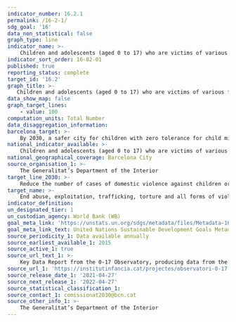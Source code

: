```yaml
---
indicator_number: 16.2.1
permalink: /16-2-1/
sdg_goal: '16'
data_non_statistical: false
graph_type: line
indicator_name: >-
    Children and adolescents (aged 0 to 17) who are victims of various forms of violence in the family environment, according to reporting
indicator_sort_order: 16-02-01
published: true
reporting_status: complete
target_id: '16.2'
graph_title: >-
   Children and adolescents (aged 0 to 17) who are victims of various forms of violence in the family environment, according to reporting
data_show_map: false
graph_target_lines:
    - value: 100
computation_units: Total Number
data_disaggregation_information:
barcelona_target: >-
    By 2030, a safer city for children with zero tolerance for child mistreatment
national_indicator_available: >-
    Children and adolescents (aged 0 to 17) who are victims of various forms of violence in the family environment, according to reporting
national_geographical_coverage: Barcelona City
source_organisation_1: >-
    The Generalitat’s Department of the Interior
target_line_2030: >-
    Reduce the number of cases of domestic violence against children or adolescents to fewer than 100 a year
target_name: >-
    End abuse, exploitation, trafficking, torture and all forms of violence against children
indicator_definition:
un_designated_tier: 1
un_custodian_agency: World Bank (WB)
goal_meta_link: 'https://unstats.un.org/sdgs/metadata/files/Metadata-16-02-01.pdf'
goal_meta_link_text: United Nations Sustainable Development Goals Metadata (pdf 894kB)
source_periodicity_1: Data available annually
source_earliest_available_1: 2015
source_active_1: true
source_url_text_1: >-
    Key Data Report from the 0-17 Observatory, producing data from the Catalan Government’s Department of the Interior
source_url_1: 'https://institutinfancia.cat/projectes/observatori-0-17-bcn'
source_release_date_1: '2021-04-27'
source_next_release_1: '2022-04-27'
source_statistical_classification_1: 
source_contact_1: comissionat2030@bcn.cat
source_other_info_1: >-
    The Generalitat’s Department of the Interior
---
```

